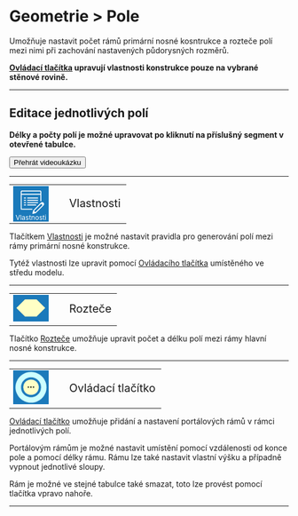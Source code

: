 
<h1>Geometrie &gt; Pole</h1>
  <p>Umožňuje nastavit počet rámů primární nosné kosntrukce a rozteče polí mezi nimi při zachování nastavených půdorysných rozměrů.</p>

  <p><b><u>Ovládací tlačítka</u> upravují vlastnosti konstrukce pouze na vybrané stěnové rovině.</b></p>

  <hr class="main"> <!-- Vodorovná čára jako oddělovač sekce -->

  <h2>Editace jednotlivých polí</h2>
  <p><b>Délky a počty polí je možné upravovat po kliknutí na příslušný segment v otevřené tabulce.</b></p>

  <p>
  <!-- Tlačítko pro otevření modálního videa -->
  <button onclick="document.getElementById('modal').style.display='flex';" class="btn">
    Přehrát videoukázku
  </button>
</p>

<!-- Modální okno (skryté) -->
<div id="modal" style="
  display: none;
  position: fixed;
  top: 0; left: 0;
  width: 100vw; height: 100vh;
  background-color: rgba(0, 0, 0, 0.85);
  z-index: 10000;
  justify-content: center;
  align-items: center;
  flex-direction: column;
">
  <video id="modalVideo" controls autoplay style="max-width: 90%; max-height: 80vh;">
    <source src="img/VideoEditBays.mp4" type="video/mp4">
    Váš prohlížeč nepodporuje přehrávání videa.
  </video>
  <br>
  <button onclick="
    document.getElementById('modal').style.display='none';
    const vid = document.getElementById('modalVideo');
    vid.pause();
    vid.currentTime = 0;
  " class="btn">
    Zavřít video
  </button>
</div>

<!-- Skript -->
<script>
  function openModal() {
    const modal = document.getElementById("modal");
    modal.style.display = "flex";
    const video = document.getElementById("modalVideo");
    video.muted = true;
    video.play();
  }

  function closeModal() {
    const modal = document.getElementById("modal");
    modal.style.display = "none";
    const video = document.getElementById("modalVideo");
    video.pause();
    video.currentTime = 0;
  }
</script>

  <hr class="main"> <!-- Vodorovná čára jako oddělovač sekce -->

  <table>
    <tr>
      <td>
        <div style="position: relative; width: 64px; height: 64px;">
          <img src="img/EditPropertiesIcon64x64.png" alt="EditPropertiesIcon64x64.png" width="64" height="64">
          <div style="position: absolute; bottom: 0; width: 100%; background: none; color: white; font-size: 12px; text-align: center;">
            Vlastnosti
          </div>
        </div>
      </td>
      <td style="vertical-align: middle; font-size: 20px; padding-left: 30px;">
        Vlastnosti
      </td>
    </tr>
  </table>
  <p>Tlačítkem <u>Vlastnosti</u> je možné nastavit pravidla pro generování polí mezi rámy primární nosné konstrukce.</p>
  <p>Tytéž vlastnosti lze upravit pomocí <u>Ovládacího tlačítka</u> umístěného ve středu modelu.</p>

  <hr class="main"> <!-- Vodorovná čára jako oddělovač sekce -->

  <table>
    <tr>
      <td><img src="img/BayEditButton64.png" alt="BayEditButton64.png" width="64"></td>
      <td style="vertical-align: middle; font-size: 20px; padding-left: 30px;">Rozteče</td>
    </tr> 
  </table>
  <p>Tlačítko <u>Rozteče</u> umožňuje upravit počet a délku polí mezi rámy hlavní nosné konstrukce.</p>

  <hr class="main"> <!-- Vodorovná čára jako oddělovač sekce -->

  <table>
    <tr>
      <td><img src="img/ControlButton.png" alt="ControlButton.png" width="64"></td>
      <td style="vertical-align: middle; font-size: 20px; padding-left: 30px;">Ovládací tlačítko</td>
    </tr> 
  </table>
  <p><u>Ovládací tlačítko</u> umožňuje přidání a nastavení portálových rámů v rámci jednotlivých polí.</p>
  <p>Portálovým rámům je možné nastavit umístění pomocí vzdálenosti od konce pole a pomocí délky rámu. Rámu lze také nastavit vlastní výšku a případně vypnout jednotlivé sloupy.</p>
  <p>Rám je možné ve stejné tabulce také smazat, toto lze provést pomocí tlačítka vpravo nahoře.</p>

  <hr class="main"> <!-- Vodorovná čára jako oddělovač sekce -->

<!-- product: HiStruct Building Configurator -->


